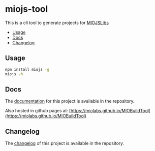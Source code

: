 # miojs-tool

This is a cli tool to generate projects for [MIOJSLibs](https://github.com/miolabs/MIOJSLibs)

* [Usage](#usage)
* [Docs](#docs)
* [Changelog](#changelog)

## Usage

```bash
npm install miojs -g
miojs -h
```

## Docs

The [documentation](./docs/README.md) for this project is available in the repository.

Also hosted in github pages at: [https://miolabs.github.io/MIOBuildTool](https://miolabs.github.io/MIOBuildTool)

## Changelog

The [changelog](./CHANGELOG.md) of this project is available in the repository.